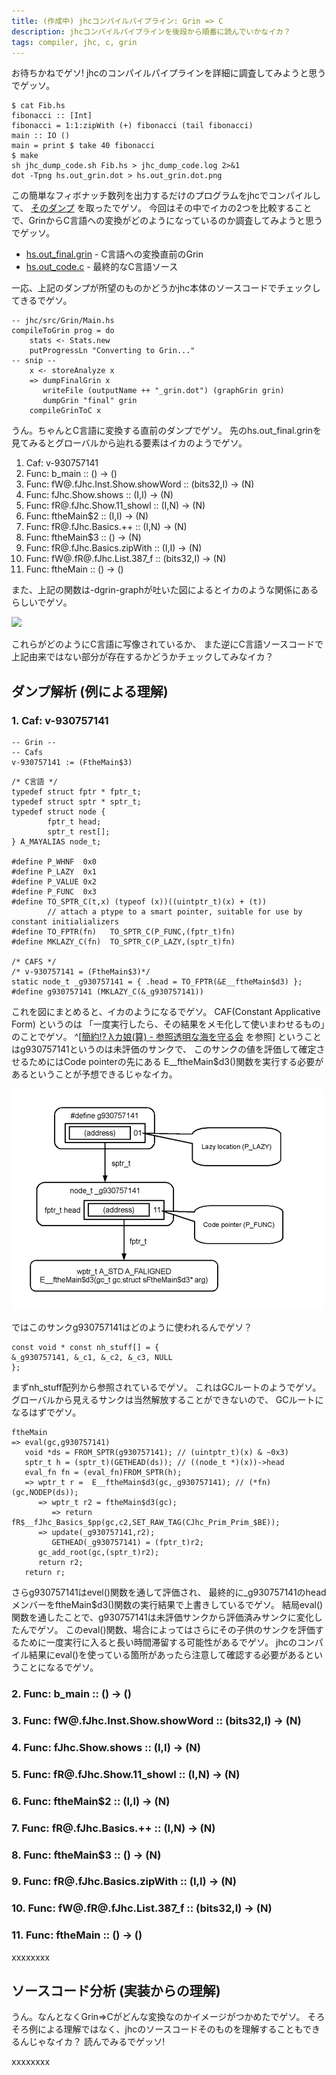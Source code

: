 ```yaml
---
title: (作成中) jhcコンパイルパイプライン: Grin => C
description: jhcコンパイルパイプラインを後段から順番に読んでいかなイカ？
tags: compiler, jhc, c, grin
---
```


お待ちかねでゲソ!
jhcのコンパイルパイプラインを詳細に調査してみようと思うでゲッソ。

~~~
$ cat Fib.hs
fibonacci :: [Int]
fibonacci = 1:1:zipWith (+) fibonacci (tail fibonacci)
main :: IO ()
main = print $ take 40 fibonacci
$ make
sh jhc_dump_code.sh Fib.hs > jhc_dump_code.log 2>&1
dot -Tpng hs.out_grin.dot > hs.out_grin.dot.png
~~~

この簡単なフィボナッチ数列を出力するだけのプログラムをjhcでコンパイルして、
[そのダンプ](https://gitorious.org/metasepi/jhc-arafura/trees/arafura/metasepi-arafura/misc/jhc_dump_fib)
を取ったでゲソ。
今回はその中でイカの2つを比較することで、GrinからC言語への変換がどのようになっているのか調査してみようと思うでゲッソ。

* [hs.out_final.grin](https://gitorious.org/metasepi/jhc-arafura/blobs/arafura/metasepi-arafura/misc/jhc_dump_fib/hs.out_final.grin) - C言語への変換直前のGrin
* [hs.out_code.c](https://gitorious.org/metasepi/jhc-arafura/blobs/arafura/metasepi-arafura/misc/jhc_dump_fib/hs.out_code.c) - 最終的なC言語ソース

一応、上記のダンプが所望のものかどうかjhc本体のソースコードでチェックしてきるでゲソ。

~~~ {.haskell}
-- jhc/src/Grin/Main.hs
compileToGrin prog = do
    stats <- Stats.new
    putProgressLn "Converting to Grin..."
-- snip --
    x <- storeAnalyze x
    => dumpFinalGrin x
       writeFile (outputName ++ "_grin.dot") (graphGrin grin)
       dumpGrin "final" grin
    compileGrinToC x
~~~

うん。ちゃんとC言語に変換する直前のダンプでゲソ。
先のhs.out_final.grinを見てみるとグローバルから辿れる要素はイカのようでゲソ。

1. Caf:  v-930757141
2. Func: b_main :: () -> ()
3. Func: fW@.fJhc.Inst.Show.showWord :: (bits32,I) -> (N)
4. Func: fJhc.Show.shows :: (I,I) -> (N)
5. Func: fR@.fJhc.Show.11_showl :: (I,N) -> (N)
6. Func: ftheMain$2 :: (I,I) -> (N)
7. Func: fR@.fJhc.Basics.++ :: (I,N) -> (N)
8. Func: ftheMain$3 :: () -> (N)
9. Func: fR@.fJhc.Basics.zipWith :: (I,I) -> (N)
10. Func: fW@.fR@.fJhc.List.387_f :: (bits32,I) -> (N)
11. Func: ftheMain :: () -> ()

また、上記の関数は-dgrin-graphが吐いた図によるとイカのような関係にあるらしいでゲソ。

[![](https://gitorious.org/metasepi/jhc-arafura/blobs/raw/4c932225363068e235d211ad9340c94d2be45907/metasepi-arafura/misc/jhc_dump_fib/hs.out_grin.dot.png)](https://gitorious.org/metasepi/jhc-arafura/blobs/raw/4c932225363068e235d211ad9340c94d2be45907/metasepi-arafura/misc/jhc_dump_fib/hs.out_grin.dot.png)

これらがどのようにC言語に写像されているか、
また逆にC言語ソースコードで上記由来ではない部分が存在するかどうかチェックしてみなイカ？

## ダンプ解析 (例による理解)

### 1. Caf:  v-930757141

~~~ {.haskell}
-- Grin --
-- Cafs
v-930757141 := (FtheMain$3)
~~~

~~~ {.c}
/* C言語 */
typedef struct fptr * fptr_t;
typedef struct sptr * sptr_t;
typedef struct node {
        fptr_t head;
        sptr_t rest[];
} A_MAYALIAS node_t;

#define P_WHNF  0x0
#define P_LAZY  0x1
#define P_VALUE 0x2
#define P_FUNC  0x3
#define TO_SPTR_C(t,x) (typeof (x))((uintptr_t)(x) + (t))
        // attach a ptype to a smart pointer, suitable for use by constant initialializers
#define TO_FPTR(fn)   TO_SPTR_C(P_FUNC,(fptr_t)fn)
#define MKLAZY_C(fn)  TO_SPTR_C(P_LAZY,(sptr_t)fn)

/* CAFS */
/* v-930757141 = (FtheMain$3)*/
static node_t _g930757141 = { .head = TO_FPTR(&E__ftheMain$d3) };
#define g930757141 (MKLAZY_C(&_g930757141))
~~~

これを図にまとめると、イカのようになるでゲソ。
CAF(Constant Applicative Form) というのは
「一度実行したら、その結果をメモ化して使いまわせるもの」のことでゲソ。
^[[簡約!? λカ娘(算) - 参照透明な海を守る会](http://www.paraiso-lang.org/ikmsm/books/c82.html) を参照]
ということはg930757141というのは未評価のサンクで、
このサンクの値を評価して確定させるためにはCode pointerの先にある
E__ftheMain$d3()関数を実行する必要があるということが予想できるじゃなイカ。

![](/draw/2013-02-14-jhc_grin_to_c_1_v-930757141.png)

ではこのサンクg930757141はどのように使われるんでゲソ？

~~~ {.c}
const void * const nh_stuff[] = {
&_g930757141, &_c1, &_c2, &_c3, NULL
};
~~~

まずnh_stuff配列から参照されているでゲソ。
これはGCルートのようでゲソ。
グローバルから見えるサンクは当然解放することができないので、
GCルートになるはずでゲソ。

~~~ {.c}
ftheMain
=> eval(gc,g930757141)
   void *ds = FROM_SPTR(g930757141); // (uintptr_t)(x) & ~0x3)
   sptr_t h = (sptr_t)(GETHEAD(ds)); // ((node_t *)(x))->head
   eval_fn fn = (eval_fn)FROM_SPTR(h);
   => wptr_t r =  E__ftheMain$d3(gc,_g930757141); // (*fn)(gc,NODEP(ds));
      => wptr_t r2 = ftheMain$d3(gc);
         => return fR$__fJhc_Basics_$pp(gc,c2,SET_RAW_TAG(CJhc_Prim_Prim_$BE));
      => update(_g930757141,r2);
         GETHEAD(_g930757141) = (fptr_t)r2;
      gc_add_root(gc,(sptr_t)r2);
      return r2;
   return r;
~~~

さらg930757141はevel()関数を通して評価され、
最終的に_g930757141のheadメンバーをftheMain$d3()関数の実行結果で上書きしているでゲソ。
結局eval()関数を通したことで、g930757141は未評価サンクから評価済みサンクに変化したんでゲソ。
このeval()関数、場合によってはさらにその子供のサンクを評価するために一度実行に入ると長い時間滞留する可能性があるでゲソ。
jhcのコンパイル結果にeval()を使っている箇所があったら注意して確認する必要があるということになるでゲソ。

### 2. Func: b_main :: () -> ()
### 3. Func: fW@.fJhc.Inst.Show.showWord :: (bits32,I) -> (N)
### 4. Func: fJhc.Show.shows :: (I,I) -> (N)
### 5. Func: fR@.fJhc.Show.11_showl :: (I,N) -> (N)
### 6. Func: ftheMain$2 :: (I,I) -> (N)
### 7. Func: fR@.fJhc.Basics.++ :: (I,N) -> (N)
### 8. Func: ftheMain$3 :: () -> (N)
### 9. Func: fR@.fJhc.Basics.zipWith :: (I,I) -> (N)
### 10. Func: fW@.fR@.fJhc.List.387_f :: (bits32,I) -> (N)
### 11. Func: ftheMain :: () -> ()

xxxxxxxx

## ソースコード分析 (実装からの理解)

うん。なんとなくGrin=>Cがどんな変換なのかイメージがつかめたでゲソ。
そろそろ例による理解ではなく、jhcのソースコードそのものを理解することもできるんじゃなイカ？
読んでみるでゲッソ!

xxxxxxxx
